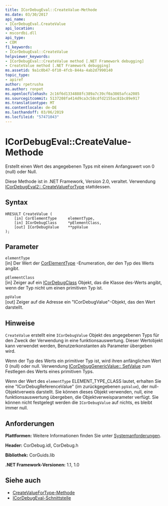 ```yaml
---
title: ICorDebugEval::CreateValue-Methode
ms.date: 03/30/2017
api_name:
- ICorDebugEval.CreateValue
api_location:
- mscordbi.dll
api_type:
- COM
f1_keywords:
- ICorDebugEval::CreateValue
helpviewer_keywords:
- ICorDebugEval::CreateValue method [.NET Framework debugging]
- CreateValue method [.NET Framework debugging]
ms.assetid: 9a1c0b47-6f10-4fcb-844a-4ab2d7990140
topic_type:
- apiref
author: rpetrusha
ms.author: ronpet
ms.openlocfilehash: 2c16f6d1334888fc389a7c39cf0a3865afca2085
ms.sourcegitcommit: 5137208fa414d9ca3c58cdfd2155ac81bc89e917
ms.translationtype: MT
ms.contentlocale: de-DE
ms.lasthandoff: 03/06/2019
ms.locfileid: "57471043"
---
```

# <a name="icordebugevalcreatevalue-method"></a>ICorDebugEval::CreateValue-Methode
Erstellt einen Wert des angegebenen Typs mit einem Anfangswert von 0 (null) oder Null.  
  
 Diese Methode ist in .NET Framework, Version 2.0, veraltet. Verwendung [ICorDebugEval2:: CreateValueForType](../../../../docs/framework/unmanaged-api/debugging/icordebugeval2-createvaluefortype-method.md) stattdessen.  
  
## <a name="syntax"></a>Syntax  
  
```  
HRESULT CreateValue (  
    [in] CorElementType     elementType,  
    [in] ICorDebugClass     *pElementClass,  
    [out] ICorDebugValue    **ppValue  
);  
```  
  
## <a name="parameters"></a>Parameter  
 `elementType`  
 [in] Der Wert der [CorElementType](../../../../docs/framework/unmanaged-api/metadata/corelementtype-enumeration.md) -Enumeration, der den Typ des Werts angibt.  
  
 `pElementClass`  
 [in] Zeiger auf ein [ICorDebugClass](../../../../docs/framework/unmanaged-api/debugging/icordebugclass-interface.md) Objekt, das die Klasse des-Werts angibt, wenn der Typ nicht um einen primitiven Typ ist.  
  
 `ppValue`  
 [out] Zeiger auf die Adresse ein "ICorDebugValue"-Objekt, das den Wert darstellt.  
  
## <a name="remarks"></a>Hinweise  
 `CreateValue` erstellt eine `ICorDebugValue` Objekt des angegebenen Typs für den Zweck der Verwendung in eine funktionsauswertung. Dieser Wertobjekt kann verwendet werden, Benutzerkonstanten als Parameter übergeben wird.  
  
 Wenn der Typ des Werts ein primitiver Typ ist, wird ihren anfänglichen Wert 0 (null) oder null. Verwendung [ICorDebugGenericValue:: SetValue](../../../../docs/framework/unmanaged-api/debugging/icordebuggenericvalue-setvalue-method.md) zum Festlegen des Werts eines primitiven Typs.  
  
 Wenn der Wert des `elementType` ELEMENT_TYPE_CLASS lautet, erhalten Sie eine "ICorDebugReferenceValue" (im zurückgegebenen `ppValue`), der null-Objektverweis darstellt. Sie können dieses Objekt verwenden, null, eine funktionsauswertung übergeben, die Objektverweisparameter verfügt. Sie können nicht festgelegt werden die `ICorDebugValue` auf nichts, es bleibt immer null.  
  
## <a name="requirements"></a>Anforderungen  
 **Plattformen:** Weitere Informationen finden Sie unter [Systemanforderungen](../../../../docs/framework/get-started/system-requirements.md).  
  
 **Header:** CorDebug.idl, CorDebug.h  
  
 **Bibliothek:** CorGuids.lib  
  
 **.NET Framework-Versionen:** 1.1, 1.0  
  
## <a name="see-also"></a>Siehe auch

- [CreateValueForType-Methode](../../../../docs/framework/unmanaged-api/debugging/icordebugeval2-createvaluefortype-method.md)
- [ICorDebugEval-Schnittstelle](icordebugeval-interface.md)
